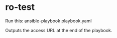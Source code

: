 # ro-test
Run this: ansible-playbook playbook.yaml

Outputs the access URL at the end of the playbook.
